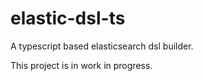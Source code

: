 # elastic-dsl-ts
A typescript based elasticsearch dsl builder.

This project is in work in progress.
